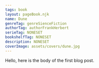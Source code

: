 ```yaml
---
tags: book
layout: pageBook.njk
name: Dune
genreTag: genreSienceFiction
authorTag: authorFrankHerbert
serieTag: NONESET
bookshelfTag: NONESET
description: NONESET
coverImage: assets/covers/dune.jpg
---
```


Hello, here is the body of the first blog post.